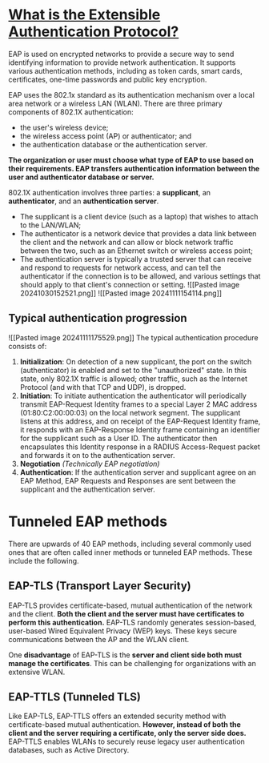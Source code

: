 # [What is the Extensible Authentication Protocol?](https://www.techtarget.com/searchsecurity/definition/Extensible-Authentication-Protocol-EAP)
EAP is used on encrypted networks to provide a secure way to send identifying information to provide network authentication. It supports various authentication methods, including as token cards, smart cards, certificates, one-time passwords and public key encryption.

EAP uses the 802.1x standard as its authentication mechanism over a local area network or a wireless LAN (WLAN). There are three primary components of 802.1X authentication:
- the user's wireless device;
- the wireless access point (AP) or authenticator; and
- the authentication database or the authentication server.

**The organization or user must choose what type of EAP to use based on their requirements. EAP transfers authentication information between the user and authenticator database or server.**

802.1X authentication involves three parties: a **supplicant**, an **authenticator**, and an **authentication server**.
- The supplicant is a client device (such as a laptop) that wishes to attach to the LAN/WLAN;
- The authenticator is a network device that provides a data link between the client and the network and can allow or block network traffic between the two, such as an Ethernet switch or wireless access point;
- The authentication server is typically a trusted server that can receive and respond to requests for network access, and can tell the authenticator if the connection is to be allowed, and various settings that should apply to that client's connection or setting.
![[Pasted image 20241030152521.png]]
![[Pasted image 20241111154114.png]]
## Typical authentication progression
![[Pasted image 20241111175529.png]]
The typical authentication procedure consists of:
1. **Initialization**: On detection of a new supplicant, the port on the switch (authenticator) is enabled and set to the "unauthorized" state. In this state, only 802.1X traffic is allowed; other traffic, such as the Internet Protocol (and with that TCP and UDP), is dropped.
2. **Initiation**: To initiate authentication the authenticator will periodically transmit EAP-Request Identity frames to a special Layer 2 MAC address (01:80:C2:00:00:03) on the local network segment. The supplicant listens at this address, and on receipt of the EAP-Request Identity frame, it responds with an EAP-Response Identity frame containing an identifier for the supplicant such as a User ID. The authenticator then encapsulates this Identity response in a RADIUS Access-Request packet and forwards it on to the authentication server.
3. **Negotiation** _(Technically EAP negotiation)_
4. **Authentication**: If the authentication server and supplicant agree on an EAP Method, EAP Requests and Responses are sent between the supplicant and the authentication server.
# Tunneled EAP methods
There are upwards of 40 EAP methods, including several commonly used ones that are often called inner methods or tunneled EAP methods. These include the following.
## EAP-TLS (Transport Layer Security)
EAP-TLS provides certificate-based, mutual authentication of the network and the client. **Both the client and the server must have certificates to perform this authentication.** EAP-TLS randomly generates session-based, user-based Wired Equivalent Privacy (WEP) keys. These keys secure communications between the AP and the WLAN client.

One **disadvantage** of EAP-TLS is the **server and client side both must manage the certificates**. This can be challenging for organizations with an extensive WLAN.
## EAP-TTLS (Tunneled TLS)
Like EAP-TLS, EAP-TTLS offers an extended security method with certificate-based mutual authentication. **However, instead of both the client and the server requiring a certificate, only the server side does.** EAP-TTLS enables WLANs to securely reuse legacy user authentication databases, such as Active Directory.